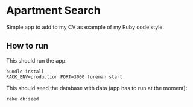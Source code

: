 # Apartment Search

Simple app to add to my CV as example of my Ruby code style.

## How to run

This should run the app:

```
bundle install
RACK_ENV=production PORT=3000 foreman start
```

This should seed the database with data (app has to run at the moment):

```
rake db:seed
```

